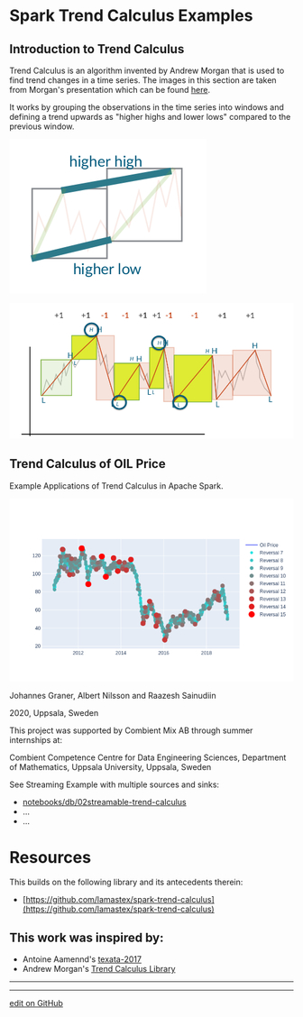 # Spark Trend Calculus Examples

## Introduction to Trend Calculus

Trend Calculus is an algorithm invented by Andrew Morgan that is used to find trend changes in a time series. The images in this section are taken from Morgan's presentation which can be found [here](https://github.com/bytesumo/TrendCalculus/blob/master/HowToStudyTrends_v1.03.pdf).

It works by grouping the observations in the time series into windows and defining a trend upwards as "higher highs and lower lows" compared to the previous window.

![HigherHighLowerLow](notebooks/db/images/HigherHighLowerLow.png)



![trendReversals](notebooks/db/images/trendReversals.png)

## Trend Calculus of OIL Price

Example Applications of Trend Calculus in Apache Spark.

![oiltrends](notebooks/db/images/oiltrends.png)



Johannes Graner, Albert Nilsson and Raazesh Sainudiin

2020, Uppsala, Sweden


This project was supported by Combient Mix AB through summer internships at:

Combient Competence Centre for Data Engineering Sciences, 
Department of Mathematics, 
Uppsala University, Uppsala, Sweden

See Streaming Example with multiple sources and sinks:

- [notebooks/db/02streamable-trend-calculus](notebooks/db/02streamable-trend-calculus.md)
- ...
- ...

# Resources

This builds on the following library and its antecedents therein:

- [https://github.com/lamastex/spark-trend-calculus](https://github.com/lamastex/spark-trend-calculus)


## This work was inspired by:

- Antoine Aamennd's [texata-2017](https://github.com/aamend/texata-r2-2017)
- Andrew Morgan's [Trend Calculus Library](https://github.com/ByteSumoLtd/TrendCalculus-lua)

---
---


[edit on GitHub](https://github.com/lamastex/spark-trend-calculus-examples/edit/master/README.md)
